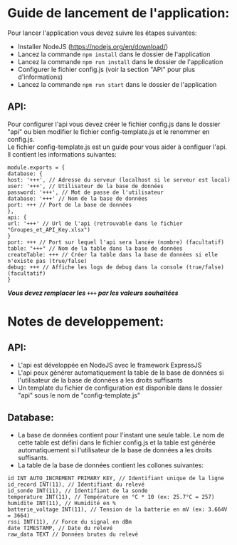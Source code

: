 # Guide de lancement de l'application: 
Pour lancer l'application vous devez suivre les étapes suivantes:  
- Installer NodeJS (https://nodejs.org/en/download/)  
- Lancez la commande `npm install` dans le dossier de l'application  
- Lancez la commande `npm run install` dans le dossier de l'application  
- Configurer le fichier config.js (voir la section "API" pour plus d'informations)  
- Lancez la commande `npm run start` dans le dossier de l'application  

## API:  
Pour configurer l'api vous devez créer le fichier config.js dans le dossier "api" ou bien modifier le fichier config-template.js et le renommer en config.js.  
Le fichier config-template.js est un guide pour vous aider à configuer l'api.  
Il contient les informations suivantes:  

```  
module.exports = {  
database: {  
host: '+++', // Adresse du serveur (localhost si le serveur est local)  
user: '+++', // Utilisateur de la base de données  
password: '+++', // Mot de passe de l'utilisateur  
database: '+++' // Nom de la base de données  
port: +++ // Port de la base de données  
},  
api: {  
url: '+++' // Url de l'api (retrouvable dans le fichier "Groupes_et_API_Key.xlsx")  
}  
port: +++ // Port sur lequel l'api sera lancée (nombre) (facultatif)  
table: "+++" // Nom de la table dans la base de données  
createTable: +++ // Créer la table dans la base de données si elle n'existe pas (true/false)
debug: +++ // Affiche les logs de debug dans la console (true/false) (facultatif)  
}  
```
***Vous devez remplacer les `+++` par les valeurs souhaitées***  

# Notes de developpement:
## API:
- L'api est développée en NodeJS avec le framework ExpressJS
- L'api peux générer automatiquement la table de la base de données si l'utilisateur de la base de données a les droits suffisants
- Un template du fichier de configuration est disponible dans le dossier "api" sous le nom de "config-template.js"

## Database:
- La base de données contient pour l'instant une seule table. Le nom de cette table est défini dans le fichier config.js et la table est générée automatiquement si l'utilisateur de la base de données a les droits suffisants.
- La table de la base de données contient les collones suivantes:
```  
id INT AUTO_INCREMENT PRIMARY KEY, // Identifiant unique de la ligne
id_record INT(11), // Identifiant du relevé
id_sonde INT(11), // Identifiant de la sonde
temperature INT(11), // Température en °C * 10 (ex: 25.7°C = 257)
humidite INT(11), // Humidité en % 
batterie_voltage INT(11), // Tension de la batterie en mV (ex: 3.664V = 3664)
rssi INT(11), // Force du signal en dBm
date TIMESTAMP, // Date du relevé
raw_data TEXT // Données brutes du relevé
```